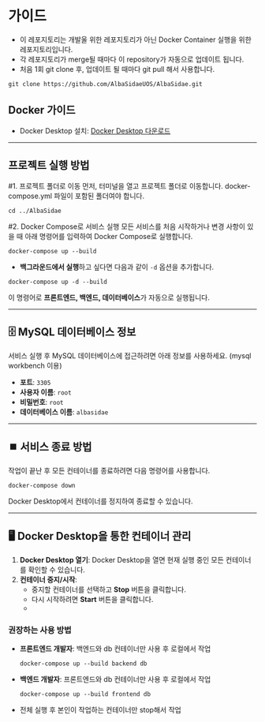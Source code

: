 
# 가이드
- 이 레포지토리는 개발울 위한 레포지토리가 아닌 Docker Container 실행을 위한 레포지토리입니다.
- 각 레포지토리가 merge될 때마다 이 repository가 자동으로 업데이트 됩니다.
- 처음 1회 git clone 후, 업데이트 될 때마다 git pull 해서 사용합니다.
```
git clone https://github.com/AlbaSidaeUOS/AlbaSidae.git
```
## Docker 가이드

- Docker Desktop 설치: [Docker Desktop 다운로드](https://www.docker.com/products/docker-desktop)
---

## 프로젝트 실행 방법

#1. 프로젝트 폴더로 이동
먼저, 터미널을 열고 프로젝트 폴더로 이동합니다. docker-compose.yml 파일이 포함된 폴더여야 합니다.

```
cd ../AlbaSidae
```

#2. Docker Compose로 서비스 실행
모든 서비스를 처음 시작하거나 변경 사항이 있을 때 아래 명령어를 입력하여 Docker Compose로 실행합니다.

```
docker-compose up --build
```

- **백그라운드에서 실행**하고 싶다면 다음과 같이 `-d` 옵션을 추가합니다.

```
docker-compose up -d --build
```

이 명령어로 **프론트엔드, 백엔드, 데이터베이스**가 자동으로 실행됩니다.

---

## 🗄️ MySQL 데이터베이스 정보

서비스 실행 후 MySQL 데이터베이스에 접근하려면 아래 정보를 사용하세요. (mysql workbench 이용)

- **포트**: `3305`
- **사용자 이름**: `root`
- **비밀번호**: `root`
- **데이터베이스 이름**: `albasidae`

---

## ⏹️ 서비스 종료 방법

작업이 끝난 후 모든 컨테이너를 종료하려면 다음 명령어를 사용합니다.

```
docker-compose down
```
Docker Desktop에서 컨테이너를 정지하여 종료할 수 있습니다.

---

## 🖥️ Docker Desktop을 통한 컨테이너 관리

1. **Docker Desktop 열기**: Docker Desktop을 열면 현재 실행 중인 모든 컨테이너를 확인할 수 있습니다.
2. **컨테이너 중지/시작**: 
   - 중지할 컨테이너를 선택하고 **Stop** 버튼을 클릭합니다.
   - 다시 시작하려면 **Start** 버튼을 클릭합니다.
   - 
### 권장하는 사용 방법
- **프론트엔드 개발자**: 백엔드와 db 컨테이너만 사용 후 로컬에서 작업
  ```
  docker-compose up --build backend db
  ```
  
- **백엔드 개발자**: 프론트엔드와 db 컨테이너만 사용 후 로컬에서 작업
  ```
  docker-compose up --build frontend db
  ```
- 전체 실행 후 본인이 작업하는 컨테이너만 stop해서 작업

